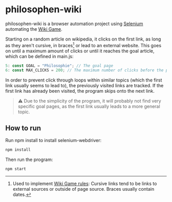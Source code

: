 # philosophen-wiki

philosophen-wiki is a browser automation project using [Selenium](https://www.selenium.dev/) automating the [Wiki Game](https://en.wikipedia.org/wiki/Wikipedia:Wiki_Game).

Starting on a random article on wikipedia, it clicks on the first link, as long as they aren't cursive, in braces[^1] or lead to an external website. This goes on until a maximum amount of clicks or until it reaches the goal article, which can be defined in main.js:
    
```javascript 
5: const GOAL = "Philosophie"; // The goal page
6: const MAX_CLICKS = 200; // The maximum number of clicks before the program exits without finding the goal page
```

In order to prevent click through loops within similar topics (which the first link usually seems to lead to), the previously visited links are tracked. If the first link has already been visited, the program skips onto the next link.

> :warning: Due to the simplicity of the program, it will probably not find very specific goal pages, as the first link usually leads to a more general topic.

[^1]: Used to implement [Wiki Game rules](https://en.wikipedia.org/wiki/Wikipedia:Wiki_Game#The_Don'ts): Cursive links tend to be links to external sources or outside of page source. Braces usually contain dates.

## How to run
Run npm install to install selenium-webdriver:
```bash
npm install
```
Then run the program:
```bash
npm start
```
